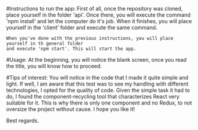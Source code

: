 #Instructions to run the app:
    First of all, once the repository was cloned, place yourself in the folder 'api'.
    Once there, you will execute the command 'npm install' and let the computer do it's job.
    When it finishes, you will place yourself in the 'client' folder and execute the same command.

    When you've done with the previous instructions, you will place yourself in th general folder
    and execute 'npm start'. This will start the app.

#Usage:
    At the beginning, you will notice the blank screen, once you read the title, you will know
    how to proceed.


#Tips of interest:
    You will notice in the code that I made it quite simple and light. If well, I am aware that
    this test was to see my handling with different technologies, I opted for the quality of code. 
    Given the simple task it had to do, I found the component-recycling tool that characterizes
    React very suitable for it. This is why there is only one component and no Redux, to not oversize
    the project without cause. I hope you like it! 


Best regards.
